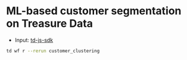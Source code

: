 ML-based customer segmentation on Treasure Data
===

- Input: [td-js-sdk](https://github.com/treasure-data/td-js-sdk)

```sh
td wf r --rerun customer_clustering
```
